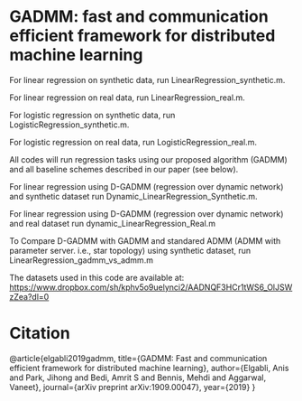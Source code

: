 # GADMM: fast and communication efficient framework for distributed machine learning


 For linear regression on synthetic data, run LinearRegression_synthetic.m.
 
 For linear regression on real data, run LinearRegression_real.m.
 
 For logistic regression on synthetic data, run LogisticRegression_synthetic.m.
 
 For logistic regression on real data, run LogisticRegression_real.m.
 
All codes will run regression tasks using our proposed algorithm (GADMM) and all baseline schemes described in our paper (see below).

For linear regression using D-GADMM (regression over dynamic network) and synthetic dataset run Dynamic_LinearRegression_Synthetic.m.

For linear regression using D-GADMM (regression over dynamic network) and real dataset run dynamic_LinearRegression_Real.m


To Compare D-GADMM with GADMM and standared ADMM (ADMM with parameter server. i.e., star topology) using synthetic dataset, run LinearRegression_gadmm_vs_admm.m

The datasets used in this code are available at:
https://www.dropbox.com/sh/kphv5o9uelynci2/AADNQF3HCr1tWS6_OlJSWzZea?dl=0

# Citation

@article{elgabli2019gadmm,
  title={GADMM: Fast and communication efficient framework for distributed machine learning},
  author={Elgabli, Anis and Park, Jihong and Bedi, Amrit S and Bennis, Mehdi and Aggarwal, Vaneet},
  journal={arXiv preprint arXiv:1909.00047},
  year={2019}
}
